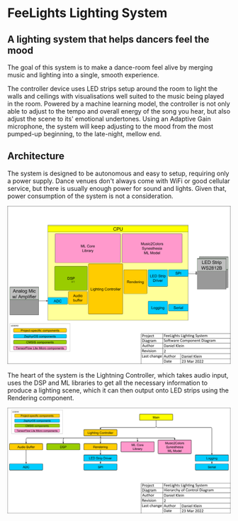 FeeLights Lighting System
=========================

A lighting system that helps dancers feel the mood
--------------------------------------------------

The goal of this system is to make a dance-room feel alive by merging music and lighting into a single, smooth experience.

The controller device uses LED strips setup around the room to light the walls and ceilings with visualisations well suited to the music being played in the room. Powered by a machine learning model, the controller is not only able to adjust to the tempo and overall energy of the song you hear, but also adjust the scene to its' emotional undertones. Using an Adaptive Gain microphone, the system will keep adjusting to the mood from the most pumped-up beginning, to the late-night, mellow end.

## Architecture

The system is designed to be autonomous and easy to setup, requiring only a power supply. Dance venues don't always come with WiFi or good cellular service, but there is usually enough power for sound and lights. Given that, power consumption of the system is not a consideration.

![Software Component Diagram](assets/software-component-diagram.png)

The heart of the system is the Lightning Controller, which takes audio input, uses the DSP and ML libraries to get all the necessary information to produce a lighting scene, which it can then output onto LED strips using the Rendering component.

![Hierarchy of Control Diagram](assets/hierarchy-of-control-diagram.png)

